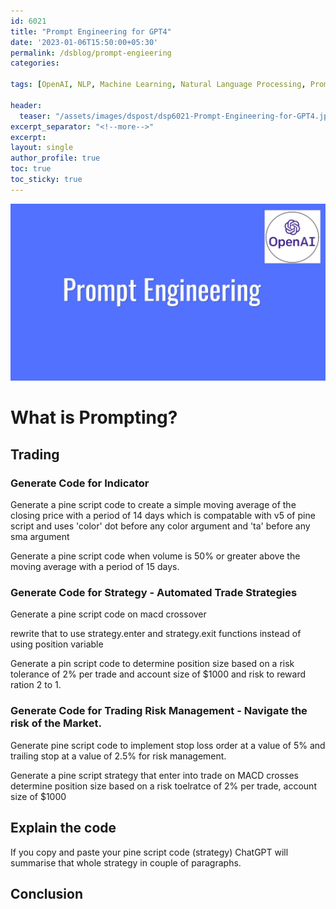 ```yaml
--- 
id: 6021       
title: "Prompt Engineering for GPT4"   
date: '2023-01-06T15:50:00+05:30'   
permalink: /dsblog/prompt-engieering
categories:   
   
tags: [OpenAI, NLP, Machine Learning, Natural Language Processing, Prompt Engineering, GPT]   
   
header:   
  teaser: "/assets/images/dspost/dsp6021-Prompt-Engineering-for-GPT4.jpg"   
excerpt_separator: "<!--more-->"   
excerpt:   
layout: single   
author_profile: true   
toc: true   
toc_sticky: true
--- 
```


   
![Prompt Engineering for GPT4](/assets/images/dspost/dsp6021-Prompt-Engineering.jpg)

# What is Prompting?


## Trading
### Generate Code for Indicator
Generate a pine script code to create a simple moving average of the closing price with a period of 14 days which is compatable with v5 of pine script and uses 'color' dot before any color argument and 'ta' before any sma argument


Generate a pine script code when volume is 50% or greater above the moving average with a period of 15 days.

### Generate Code for Strategy - Automated Trade Strategies  
Generate a pine script code on macd crossover 

rewrite that to use strategy.enter and strategy.exit functions instead of using position variable

Generate a pin script code to determine position size based on a risk tolerance of 2% per trade and account size of $1000 and risk to reward ration 2 to 1.

### Generate Code for Trading Risk Management - Navigate the risk of the Market.
Generate pine script code to implement stop loss order at a value of 5% and trailing stop at a value of 2.5% for risk management.

Generate a pine script strategy 
that enter into trade on MACD crosses determine position size based on a risk toelratce of 2% per trade, account size of $1000

## Explain the code
If you copy and paste your pine script code (strategy) ChatGPT will summarise that whole strategy in couple of paragraphs.

## Conclusion











